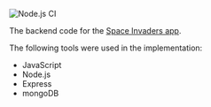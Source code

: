 ![Node.js CI](https://github.com/erwincabrera/space-invaders-backend/workflows/Node.js%20CI/badge.svg)

The backend code for the [Space Invaders app](https://github.com/erwincabrera/space-invaders).

The following tools were used in the implementation:  
- JavaScript
- Node.js
- Express
- mongoDB
